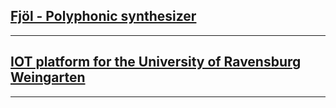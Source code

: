 ## [Fjöl - Polyphonic synthesizer](https://github.com/hallmar/Eurorack-Modules/tree/master/Fj%C3%B6l)
***
## [IOT platform for the University of Ravensburg Weingarten](https://github.com/hallmar/IOT-Platform)
***
